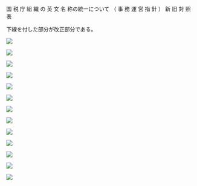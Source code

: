 国 税 庁 組 織 の 英 文 名 称の統一について （ 事 務 運 営 指 針 ） 新 旧 対 照 表

下線を付した部分が改正部分である。

![](https://www.nta.go.jp/tmp/71373161-e06b-405a-978f-a6a1ee1cf942/images/c248112a1ce44266acba289fbef4c1ee1cd11f099a040eb46feba96e1a3e81ee.jpg)

![](https://www.nta.go.jp/tmp/71373161-e06b-405a-978f-a6a1ee1cf942/images/6eb6135cca8db5d8fd7a5411392fe1a307685478de1e5b1831b2e8b1e813484c.jpg)

![](https://www.nta.go.jp/tmp/71373161-e06b-405a-978f-a6a1ee1cf942/images/bc9c816e8427484680dab035879eb6ac3a1f29f03970bfccbb9070a2f3296564.jpg)

![](https://www.nta.go.jp/tmp/71373161-e06b-405a-978f-a6a1ee1cf942/images/d51933e07163feac0735c1a78046f3b20f63fa97147799462f6375c70df34c60.jpg)

![](https://www.nta.go.jp/tmp/71373161-e06b-405a-978f-a6a1ee1cf942/images/678b3ae13eab9fadca49f0289a4cdbf1c735f4b3a578036501a0df4d89d450d9.jpg)

![](https://www.nta.go.jp/tmp/71373161-e06b-405a-978f-a6a1ee1cf942/images/16159b50bfd94a591ea5fed3537fc3c61446af9a3b5e0daf5d8fa979a64e7257.jpg)

![](https://www.nta.go.jp/tmp/71373161-e06b-405a-978f-a6a1ee1cf942/images/2986cf0f81031bab98bd527ce83d4ade6cf8c5cb49908dabbab1edccbf36c3e4.jpg)

![](https://www.nta.go.jp/tmp/71373161-e06b-405a-978f-a6a1ee1cf942/images/ce32a188656171164c645aba5cb3d7d1562616b833810b9afb4c4d0b37e3a14a.jpg)

![](https://www.nta.go.jp/tmp/71373161-e06b-405a-978f-a6a1ee1cf942/images/3a312d590ef06bc94d9ede07c5583011687079a6f42112a1743b00729ccf2f69.jpg)

![](https://www.nta.go.jp/tmp/71373161-e06b-405a-978f-a6a1ee1cf942/images/1e128f3eda90e8bd2fe00c5c561cd0ed8ed0cb68f630b84e52689ac6348d515d.jpg)

![](https://www.nta.go.jp/tmp/71373161-e06b-405a-978f-a6a1ee1cf942/images/b6d8c19d02f8a1bc8763906dfe7a234a9000d26d153a430572c12d75ea7d4ab0.jpg)

![](https://www.nta.go.jp/tmp/71373161-e06b-405a-978f-a6a1ee1cf942/images/9f74c2c8d96c4a10b5788d08707d2af36c1da0b37129abd3b025a98e65ab04fc.jpg)

![](https://www.nta.go.jp/tmp/71373161-e06b-405a-978f-a6a1ee1cf942/images/b9c19cd142abf0f9f07af101c602fbcb124f92e2081e9adb3af0ab7d6394f341.jpg)